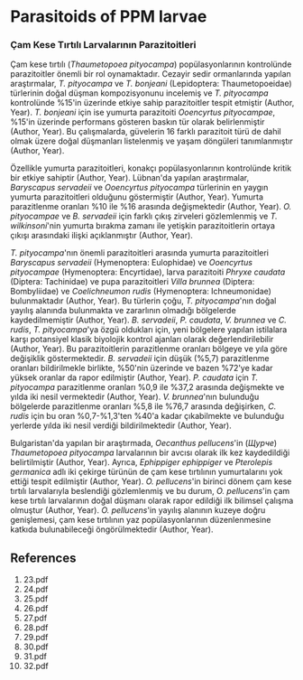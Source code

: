 # Parasitoids of PPM larvae

### Çam Kese Tırtılı Larvalarının Parazitoitleri

Çam kese tırtılı (*Thaumetopoea pityocampa*) popülasyonlarının kontrolünde parazitoitler önemli bir rol oynamaktadır. Cezayir sedir ormanlarında yapılan araştırmalar, *T. pityocampa* ve *T. bonjeani* (Lepidoptera: Thaumetopoeidae) türlerinin doğal düşman kompozisyonunu incelemiş ve *T. pityocampa* kontrolünde %15'in üzerinde etkiye sahip parazitoitler tespit etmiştir (Author, Year). *T. bonjeani* için ise yumurta parazitoiti *Ooencyrtus pityocampae*, %15'in üzerinde performans gösteren baskın tür olarak belirlenmiştir (Author, Year). Bu çalışmalarda, güvelerin 16 farklı parazitoit türü de dahil olmak üzere doğal düşmanları listelenmiş ve yaşam döngüleri tanımlanmıştır (Author, Year).

Özellikle yumurta parazitoitleri, konakçı popülasyonlarının kontrolünde kritik bir etkiye sahiptir (Author, Year). Lübnan'da yapılan araştırmalar, *Baryscapus servadeii* ve *Ooencyrtus pityocampa* türlerinin en yaygın yumurta parazitoitleri olduğunu göstermiştir (Author, Year). Yumurta parazitlenme oranları %10 ile %16 arasında değişmektedir (Author, Year). *O. pityocampae* ve *B. servadeii* için farklı çıkış zirveleri gözlemlenmiş ve *T. wilkinsoni*'nin yumurta bırakma zamanı ile yetişkin parazitoitlerin ortaya çıkışı arasındaki ilişki açıklanmıştır (Author, Year).

*T. pityocampa*'nın önemli parazitoitleri arasında yumurta parazitoitleri *Baryscapus servadeii* (Hymenoptera: Eulophidae) ve *Ooencyrtus pityocampae* (Hymenoptera: Encyrtidae), larva parazitoiti *Phryxe caudata* (Diptera: Tachinidae) ve pupa parazitoitleri *Villa brunnea* (Diptera: Bombyliidae) ve *Coelichneumon rudis* (Hymenoptera: Ichneumonidae) bulunmaktadır (Author, Year). Bu türlerin çoğu, *T. pityocampa*'nın doğal yayılış alanında bulunmakta ve zararlının olmadığı bölgelerde kaydedilmemiştir (Author, Year). *B. servadeii*, *P. caudata*, *V. brunnea* ve *C. rudis*, *T. pityocampa*'ya özgü oldukları için, yeni bölgelere yapılan istilalara karşı potansiyel klasik biyolojik kontrol ajanları olarak değerlendirilebilir (Author, Year). Bu parazitoitlerin parazitlenme oranları bölgeye ve yıla göre değişiklik göstermektedir. *B. servadeii* için düşük (%5,7) parazitlenme oranları bildirilmekle birlikte, %50'nin üzerinde ve bazen %72'ye kadar yüksek oranlar da rapor edilmiştir (Author, Year). *P. caudata* için *T. pityocampa* parazitlenme oranları %0,9 ile %37,2 arasında değişmekte ve yılda iki nesil vermektedir (Author, Year). *V. brunnea*'nın bulunduğu bölgelerde parazitlenme oranları %5,8 ile %76,7 arasında değişirken, *C. rudis* için bu oran %0,7-%1,3'ten %40'a kadar çıkabilmekte ve bulunduğu yerlerde yılda iki nesil verdiği bildirilmektedir (Author, Year).

Bulgaristan'da yapılan bir araştırmada, *Oecanthus pellucens*'in (*Щурче*) *Thaumetopoea pityocampa* larvalarının bir avcısı olarak ilk kez kaydedildiği belirtilmiştir (Author, Year). Ayrıca, *Ephippiger ephippiger* ve *Pterolepis germanica* adlı iki çekirge türünün de çam kese tırtılının yumurtalarını yok ettiği tespit edilmiştir (Author, Year). *O. pellucens*'in birinci dönem çam kese tırtılı larvalarıyla beslendiği gözlemlenmiş ve bu durum, *O. pellucens*'in çam kese tırtılı larvalarının doğal düşmanı olarak rapor edildiği ilk bilimsel çalışma olmuştur (Author, Year). *O. pellucens*'in yayılış alanının kuzeye doğru genişlemesi, çam kese tırtılının yaz popülasyonlarının düzenlenmesine katkıda bulunabileceği öngörülmektedir (Author, Year).


## References

1. 23.pdf
2. 24.pdf
3. 25.pdf
4. 26.pdf
5. 27.pdf
6. 28.pdf
7. 29.pdf
8. 30.pdf
9. 31.pdf
10. 32.pdf
